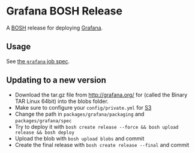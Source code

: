 # Grafana BOSH Release

A [BOSH](https://bosh.io) release for deploying [Grafana](http://grafana.org/).

## Usage

See [the `grafana` job spec](jobs/grafana/spec).

## Updating to a new version
- Download the tar.gz file from http://grafana.org/ for (called the Binary TAR Linux 64bit) into the blobs folder.
- Make sure to configure your `config/private.yml` for [S3](http://bosh.io/docs/reference/blobs.html#s3)
- Change the path in `packages/grafana/packaging` and `packages/grafana/spec`
- Try to deploy it with `bosh create release --force && bosh upload release && bosh deploy`
- Upload the blob with `bosh upload blobs` and commit
- Create the final release with `bosh create release --final` and commit
